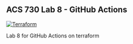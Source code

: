 ## ACS 730 Lab 8 - GitHub Actions

[![Terraform](https://github.com/zhuojuelee/acs730-week11-lab/actions/workflows/terraform.yml/badge.svg?branch=prod)](https://github.com/zhuojuelee/acs730-week11-lab/actions/workflows/terraform.yml)

Lab 8 for GitHub Actions on terraform
